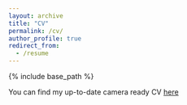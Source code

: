 ```yaml
---
layout: archive
title: "CV"
permalink: /cv/
author_profile: true
redirect_from:
  - /resume
---
```


{% include base_path %}

You can find my up-to-date camera ready CV [here]()
